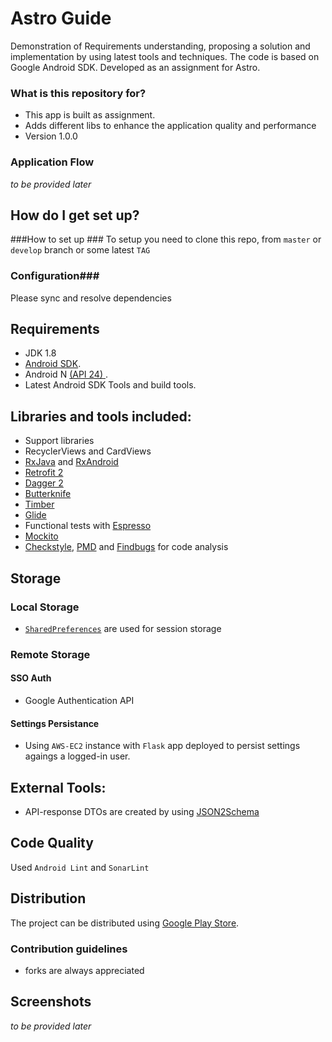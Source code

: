 # Astro Guide #

Demonstration of Requirements understanding, proposing a solution and implementation by using latest tools and techniques. The code is based on Google Android SDK.
Developed as an assignment for Astro.

### What is this repository for? ###

* This app is built as assignment. 
* Adds different libs to enhance the application quality and performance
* Version 1.0.0


### Application Flow ###

_to be provided later_


## How do I get set up? ##

###How to set up ###
To setup you need to clone this repo, from `master` or `develop` branch or some latest `TAG`
### Configuration###
Please sync and resolve dependencies

## Requirements

- JDK 1.8
- [Android SDK](http://developer.android.com/sdk/index.html).
- Android N [(API 24) ](http://developer.android.com/tools/revisions/platforms.html).
- Latest Android SDK Tools and build tools.


## Libraries and tools included:

- Support libraries
- RecyclerViews and CardViews
- [RxJava](https://github.com/ReactiveX/RxJava) and [RxAndroid](https://github.com/ReactiveX/RxAndroid)
- [Retrofit 2](http://square.github.io/retrofit/)
- [Dagger 2](http://google.github.io/dagger/)
- [Butterknife](https://github.com/JakeWharton/butterknife)
- [Timber](https://github.com/JakeWharton/timber)
- [Glide](https://github.com/bumptech/glide)
- Functional tests with [Espresso](https://google.github.io/android-testing-support-library/docs/espresso/index.html)
- [Mockito](http://mockito.org/)
- [Checkstyle](http://checkstyle.sourceforge.net/), [PMD](https://pmd.github.io/) and [Findbugs](http://findbugs.sourceforge.net/) for code analysis


## Storage ##
### Local Storage ###

- [`SharedPreferences`](https://developer.android.com/reference/android/content/SharedPreferences.html) are used for session storage

### Remote Storage ###
#### SSO Auth ####
- Google Authentication API
#### Settings Persistance ####
- Using `AWS-EC2` instance with `Flask` app deployed to persist settings agaings a logged-in user. 


## External Tools:

- API-response DTOs are created by using [JSON2Schema](http://www.jsonschema2pojo.org/)


## Code Quality

Used `Android Lint` and `SonarLint`

## Distribution

The project can be distributed using [Google Play Store](https://github.com/Triple-T/gradle-play-publisher).


### Contribution guidelines ###

- forks are always appreciated

## Screenshots ##

_to be provided later_